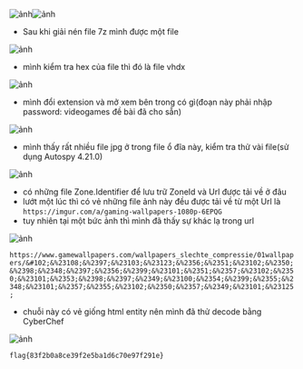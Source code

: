 ![ảnh](https://github.com/LDV-SpaceK/NahamconCTF2024/assets/151914246/cdc5968d-0946-4c46-b0e2-d5d15255a2e5)![ảnh](https://github.com/LDV-SpaceK/NahamconCTF2024/assets/151914246/3030620f-c8c4-4848-8321-e978ee2f8f7e)

* Sau khi giải nén file 7z mình được một file

![ảnh](https://github.com/LDV-SpaceK/NahamconCTF2024/assets/151914246/bc3acc26-1bf5-4014-ae00-fb6510e354b0)

* mình kiểm tra hex của file thì đó là file vhdx

![ảnh](https://github.com/LDV-SpaceK/NahamconCTF2024/assets/151914246/b2057f82-f723-4834-a921-b11306f1bc40)

* mình đổi extension và mở xem bên trong có gì(đoạn này phải nhập password: videogames đề bài đã cho sẵn)

![ảnh](https://github.com/LDV-SpaceK/NahamconCTF2024/assets/151914246/c525c203-d4fe-42a1-8292-4976baf5d164)

* mình thấy rất nhiều file jpg ở trong file ổ đĩa này, kiểm tra thử vài file(sử dụng Autospy 4.21.0)

![ảnh](https://github.com/LDV-SpaceK/NahamconCTF2024/assets/151914246/1a938670-8d87-45af-8459-e3732637d446)

* có những file Zone.Identifier để lưu trữ ZoneId và Url được tải về ở đâu
* lướt một lúc thì có vẻ những file ảnh này đều được tải về từ một Url là `https://imgur.com/a/gaming-wallpapers-1080p-6EPQG`
* tuy nhiên tại một bức ảnh thì mình đã thấy sự khác lạ trong url

![ảnh](https://github.com/LDV-SpaceK/NahamconCTF2024/assets/151914246/559ece86-9df6-44c3-9303-74f917fee2fe)

`https://www.gamewallpapers.com/wallpapers_slechte_compressie/01wallpapers/&#102;&%23108;&%2397;&%23103;&%23123;&%2356;&%2351;&%23102;&%2350;&%2398;&%2348;&%2397;&%2356;&%2399;&%23101;&%2351;&%2357;&%23102;&%2350;&%23101;&%2353;&%2398;&%2397;&%2349;&%23100;&%2354;&%2399;&%2355;&%2348;&%23101;&%2357;&%2355;&%23102;&%2350;&%2357;&%2349;&%23101;&%23125;`

* chuỗi này có vẻ giống html entity nên mình đã thử decode bằng CyberChef

![ảnh](https://github.com/LDV-SpaceK/NahamconCTF2024/assets/151914246/cc0a07e1-34ea-4a67-aa73-2e235bec8ffd)

`flag{83f2b0a8ce39f2e5ba1d6c70e97f291e}`
